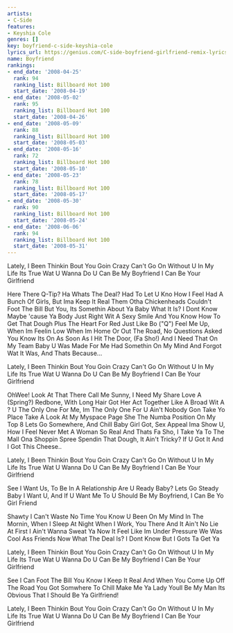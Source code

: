 ```yaml
---
artists:
- C-Side
features:
- Keyshia Cole
genres: []
key: boyfriend-c-side-keyshia-cole
lyrics_url: https://genius.com/C-side-boyfriend-girlfriend-remix-lyrics
name: Boyfriend
rankings:
- end_date: '2008-04-25'
  rank: 94
  ranking_list: Billboard Hot 100
  start_date: '2008-04-19'
- end_date: '2008-05-02'
  rank: 95
  ranking_list: Billboard Hot 100
  start_date: '2008-04-26'
- end_date: '2008-05-09'
  rank: 88
  ranking_list: Billboard Hot 100
  start_date: '2008-05-03'
- end_date: '2008-05-16'
  rank: 72
  ranking_list: Billboard Hot 100
  start_date: '2008-05-10'
- end_date: '2008-05-23'
  rank: 78
  ranking_list: Billboard Hot 100
  start_date: '2008-05-17'
- end_date: '2008-05-30'
  rank: 90
  ranking_list: Billboard Hot 100
  start_date: '2008-05-24'
- end_date: '2008-06-06'
  rank: 94
  ranking_list: Billboard Hot 100
  start_date: '2008-05-31'
---
```

Lately, I Been Thinkin Bout You Goin Crazy
Can't Go On Without U In My Life Its True
Wat U Wanna Do
U Can Be My Boyfriend
I Can Be Your Girlfriend


Here There Q-Tip? Ha Whats The Deal?
Had To Let U Kno How I Feel
Had A Bunch Of Girls, But Ima Keep It Real
Them Otha Chickenheads Couldn't Foot The Bill
But You, Its Somethin About Ya Baby
What It Is? I Dont Know
Maybe 'cause Ya Body Just Right
Wit A Sexy Smile
And You Know How To Get That Dough
Plus The Heart For Red Just Like Bo ("Q")
Feel Me Up, When Im Feelin Low
When Im Home Or Out The Road, No Questions Asked
You Know Its On As Soon As I Hit The Door, (Fa Sho!)
And I Need That On My Team
Baby U Was Made For Me
Had Somethin On My Mind
And Forgot Wat It Was, And Thats Because...


Lately, I Been Thinkin Bout You Goin Crazy
Can't Go On Without U In My Life Its True
Wat U Wanna Do
U Can Be My Boyfriend
I Can Be Your Girlfriend


OhWee! Look At That There
Call Me Sunny, I Need My Share
Love A (Spring?) Redbone, With Long Hair
Got Her Act Together Like A Broad Wit A ?
U The Only One For Me, Im The Only One For U
Ain't Nobody Gon Take Yo Place
Take A Look At My Myspace Page
She The Numba Position On My Top 8
Lets Go Somewhere, And Chill
Baby Girl Got, Sex Appeal
Ima Show U, How I Feel
Never Met A Woman So Real
And Thats Fa Sho, I Take Ya To The Mall Ona Shoppin Spree
Spendin That Dough, It Ain't Tricky? If U Got It And I Got This Cheese..


Lately, I Been Thinkin Bout You Goin Crazy
Can't Go On Without U In My Life Its True
Wat U Wanna Do
U Can Be My Boyfriend
I Can Be Your Girlfriend


See I Want Us, To Be In A Relationship
Are U Ready Baby? Lets Go Steady Baby
I Want U, And If U Want Me To
U Should Be My Boyfriend, I Can Be Yo Girl Friend


Shawty I Can't Waste No Time
You Know U Been On My Mind
In The Mornin, When I Sleep At Night
When I Work, You There And It Ain't No Lie
At First I Ain't Wanna Sweat Ya
Now It Feel Like Im Under Pressure
We Was Cool Ass Friends
Now What The Deal Is?
I Dont Know But I Gots Ta Get Ya


Lately, I Been Thinkin Bout You Goin Crazy
Can't Go On Without U In My Life Its True
Wat U Wanna Do
U Can Be My Boyfriend
I Can Be Your Girlfriend


See I Can Foot The Bill
You Know I Keep It Real
And When You Come Up Off The Road
You Got Somwhere To Chill
Make Me Ya Lady
Youll Be My Man
Its Obvious That I Should Be Ya Girlfriend!


Lately, I Been Thinkin Bout You Goin Crazy
Can't Go On Without U In My Life Its True
Wat U Wanna Do
U Can Be My Boyfriend
I Can Be Your Girlfriend
